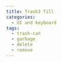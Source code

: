 ```yaml
---
title: Trash3 fill
categories:
  - UI and keyboard
tags:
  - trash-can
  - garbage
  - delete
  - remove
---
```


